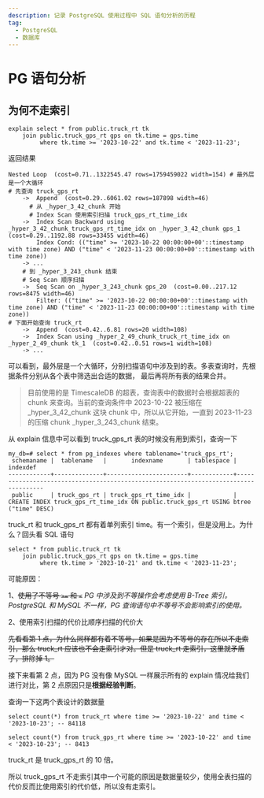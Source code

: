 ```yaml
---
description: 记录 PostgreSQL 使用过程中 SQL 语句分析的历程
tag: 
  - PostgreSQL
  - 数据库
---
```




# PG 语句分析



## 为何不走索引

```postgresql
explain select * from public.truck_rt tk
    join public.truck_gps_rt gps on tk.time = gps.time
         where tk.time >= '2023-10-22' and tk.time < '2023-11-23';
```

返回结果

```shell
Nested Loop  (cost=0.71..1322545.47 rows=1759459022 width=154) # 最外层是一个大循环
# 先查询 truck_gps_rt
	->  Append  (cost=0.29..6061.02 rows=187898 width=46)
	  # 从 _hyper_3_42_chunk 开始
	  # Index Scan 使用索引扫描 truck_gps_rt_time_idx
    ->  Index Scan Backward using _hyper_3_42_chunk_truck_gps_rt_time_idx on _hyper_3_42_chunk gps_1  (cost=0.29..1192.88 rows=33455 width=46)
    	Index Cond: (("time" >= '2023-10-22 00:00:00+00'::timestamp with time zone) AND ("time" < '2023-11-23 00:00:00+00'::timestamp with time zone))
    -> ...
    # 到 _hyper_3_243_chunk 结束
    # Seq Scan 顺序扫描
    ->  Seq Scan on _hyper_3_243_chunk gps_20  (cost=0.00..217.12 rows=8475 width=46)
    	Filter: (("time" >= '2023-10-22 00:00:00+00'::timestamp with time zone) AND ("time" < '2023-11-23 00:00:00+00'::timestamp with time zone))
# 下面开始查询 truck_rt 
	->  Append  (cost=0.42..6.81 rows=20 width=108)
    ->  Index Scan using _hyper_2_49_chunk_truck_rt_time_idx on _hyper_2_49_chunk tk_1  (cost=0.42..0.51 rows=1 width=108)
    -> ...
```

可以看到，最外层是一个大循环，分别扫描语句中涉及到的表。多表查询时，先根据条件分别从各个表中筛选出合适的数据， 最后再将所有表的结果合并。

> 目前使用的是 TimescaleDB 的超表，查询表中的数据时会根据超表的 chunk 来查询。当前的查询条件中 2023-10-22 被压缩在 _hyper_3_42_chunk 这块 chunk 中，所以从它开始，一直到 2023-11-23 的压缩 chunk _hyper_3_243_chunk 结束。

从 explain 信息中可以看到 truck_gps_rt 表的时候没有用到索引，查询一下

```postgresql
my_db=# select * from pg_indexes where tablename='truck_gps_rt';
 schemaname |  tablename   |       indexname       | tablespace |                                      indexdef
------------+--------------+-----------------------+------------+-------------------------------------------------------------------------------------
 public     | truck_gps_rt | truck_gps_rt_time_idx |            | CREATE INDEX truck_gps_rt_time_idx ON public.truck_gps_rt USING btree ("time" DESC)
```

truck_rt 和 truck_gps_rt  都有着单列索引 time。有一个索引，但是没用上。为什么？回头看 SQL 语句

```postgresql
select * from public.truck_rt tk
    join public.truck_gps_rt gps on tk.time = gps.time
         where tk.time > '2023-10-21' and tk.time < '2023-11-23';
```

可能原因：

1、~~使用了不等号 `>=` 和 `<`~~ *PG 中涉及到不等操作会考虑使用 B-Tree 索引。PostgreSQL 和 MySQL 不一样，PG 查询语句中不等号不会影响索引的使用。*

2、使用索引扫描的代价比顺序扫描的代价大

~~先看看第 1 点，为什么同样都有着不等号，如果是因为不等号的存在所以不走索引，那么 truck_rt 应该也不会走索引才对。但是 truck_rt 走索引，这里就矛盾了，排除掉 1。~~

接下来看第 2 点，因为 PG 没有像 MySQL 一样展示所有的 explain 情况给我们进行对比，第 2 点原因只是**根据经验判断**。

查询一下这两个表设计的数据量

```postgresql
select count(*) from truck_rt where time >= '2023-10-22' and time < '2023-10-23'; -- 84118

select count(*) from truck_gps_rt where time >= '2023-10-22' and time < '2023-10-23'; -- 8413
```

truck_rt 是 truck_gps_rt 的 10 倍。

所以 truck_gps_rt  不走索引其中一个可能的原因是数据量较少，使用全表扫描的代价反而比使用索引的代价低，所以没有走索引。